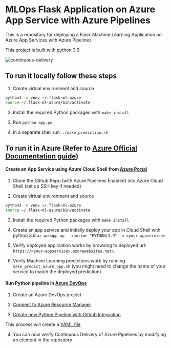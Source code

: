 # MLOps Flask Application on Azure App Service with Azure Pipelines 
This is a repository for deploying a Flask Machine Learning Application on Azure App Services with Azure Pipelines


This project is built with python 3.9


![continuous-delivery](https://user-images.githubusercontent.com/58792/85061538-f7352780-b174-11ea-8001-b0561c5bad73.jpg)



## To run it locally follow these steps

1.  Create virtual environment and source

```bash
python3 -m venv ~/.flask-ml-azure
source ~/.flask-ml-azure/bin/activate
```

2.  Install the required Python packages with `make install`

3.  Run `python app.py`

4.  In a separate shell run: `./make_prediction.sh`


## To run it in Azure (Refer to [Azure Official Documentation guide](https://docs.microsoft.com/en-us/azure/devops/pipelines/ecosystems/python-webapp?view=azure-devops))  
  
  
#### Create an App Service using Azure Cloud Shell from [Azure Portal](https://portal.azure.com/#home)  

1.  Clone the Github Repo (with Azure Pipelines Enabled) into Azure Cloud Shell (set up SSH key if needed)

2.  Create virtual environment and source 

```bash
python3 -m venv ~/.flask-ml-azure
source ~/.flask-ml-azure/bin/activate
```

3.  Install the required Python packages with `make install`

4.  Create an app service and initially deploy your app in Cloud Shell with python 3.9 `az webapp up --runtime "PYTHON|3.9" -n <your-appservice>`

5.  Verify deployed application works by browsing to deployed url: `https://<your-appservice>.azurewebsites.net/`.

6.  Verify Machine Learning predictions work by running `make_predict_azure_app.sh` (you might need to change the name of your service to match the deployed prediction)  

#### Run Python pipeline in [Azure DevOps](https://dev.azure.com/christelleren)  

1.  Create an Azure DevOps project

2.  [Connect to Azure Resource Manager](https://learn.microsoft.com/en-us/azure/devops/pipelines/ecosystems/python-webapp?view=azure-devops#create-an-azure-devops-project-and-connect-to-azure)

3.  [Create new Python Pipeline with Github Integration](https://learn.microsoft.com/en-us/azure/devops/pipelines/ecosystems/python-webapp?view=azure-devops#create-a-python-specific-pipeline-to-deploy-to-app-service)

This process will create a [YAML file](https://docs.microsoft.com/en-us/azure/devops/pipelines/ecosystems/python-webapp?view=azure-devops#yaml-pipeline-explained)

4. You can now verify Continuous Delivery of Azure Pipelines by modifying an element in the repository


<!-- 
Ressources:
https://github.com/noahgift/flask-ml-azure-serverless/tree/master
-->

